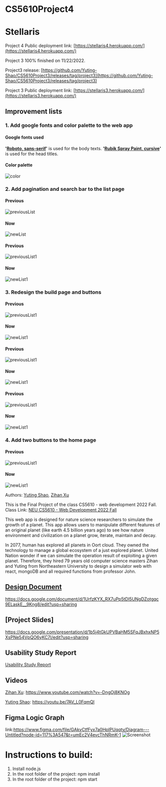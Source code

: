 # CS5610Project4
# Stellaris
Project 4 Public deployment link: [https://stellaris4.herokuapp.com/](https://stellaris4.herokuapp.com/)

Project 3 100% finished on 11/22/2022.

Project3 release: [https://github.com/Yuting-Shao/CS5610Project3/releases/tag/project3](https://github.com/Yuting-Shao/CS5610Project3/releases/tag/project3)

Project 3 Public deployment link: [https://stellaris3.herokuapp.com/](https://stellaris3.herokuapp.com/)

## Improvement lists
### 1. Add google fonts and color palette to the web app
#### Google fonts used
**'[Roboto, sans-serif](https://fonts.google.com/specimen/Roboto)'** is used for the body texts. **'[Rubik Spray Paint, cursive](https://fonts.google.com/specimen/Rubik+Spray+Paint)'** is used for the head titles.

#### Color palette
![color](./screenshots/color.png)
### 2. Add pagination and search bar to the list page
#### Previous
![previousList](./screenshots/3-2.2.png)
#### Now
![newList](./screenshots/4-2.2.png)
#### Previous
![previousList1](./screenshots/3-2.3.png)
#### Now
![newList1](./screenshots/4-2.3.png)
### 3. Redesign the build page and buttons
#### Previous
![previousList1](./screenshots/3-1.1.png)
#### Now
![newList1](./screenshots/4-1.1.png)
#### Previous
![previousList1](./screenshots/3-1.2.png)
#### Now
![newList1](./screenshots/4-1.2.png)
#### Previous
![previousList1](./screenshots/3-1.3.png)
#### Now
![newList1](./screenshots/4-1.3.png)
### 4. Add two buttons to the home page
#### Previous
![previousList1](./screenshots/3-1.png)
#### Now
![newList1](./screenshots/4-1.png)




Authors: [Yuting Shao](https://Yuting-Shao.github.io), [Zihan Xu](https://personal-web.hro1.repl.co/)
​

This is the Final Project of the class CS5610 - web development 2022 Fall.
Class Link: [NEU CS5610 - Web Development 2022 Fall](https://johnguerra.co/classes/webDevelopment_fall_2022/)
​

This web app is designed for nature science researchers to simulate the growth of a planet. This app allows users to manipulate different features of an original planet (like earth 4.5 billion years ago) to see how nature environment and civilization on a planet grow, iterate, maintain and decay.

In 2077, human has explored all planets in Oort cloud. They owned the technology to manage a global ecosystem of a just explored planet. 
  United Nation wonder if we can simulate the operation result of exploiting a given planet.
  Therefore, they hired 79 years old computer science masters Zihan and Yuting from Northeastern University to design a simulator web with react, mongoDB and all required functions from professor John.


## [Design Document](./designDocument.pdf)
https://docs.google.com/document/d/1UrfzKYX_RX7uPp5tDl5UNgDZotgqc9ELaskE__9Kng8/edit?usp=sharing

## [Project Slides]
https://docs.google.com/presentation/d/1b5j4tGkUPVBaHM5SFqJBxhxNP5XsPNe54VpQO6yKC7I/edit?usp=sharing

## Usability Study Report
[Usability Study Report](./screenshots/UsabilityStudyReport.pdf)


## Videos
[Zihan Xu](https://www.youtube.com/watch?v=-DngOj8KNOg): https://www.youtube.com/watch?v=-DngOj8KNOg

[Yuting Shao](https://youtu.be/7AV_L0FqmQI): https://youtu.be/7AV_L0FqmQI

## Figma Logic Graph
link:https://www.figma.com/file/GAkvCtfFyx7a0HpIPUqqtv/Diagram---Untitled?node-id=117%3A547&t=umEc2V4evcThNRmK-1
![Screenshot](https://s2.loli.net/2022/11/16/Pq5hsRdOulBpEDJ.png)

# Instructions to build:
1. Install node.js
2. In the root folder of the project: npm install
3. In the root folder of the project: npm start
